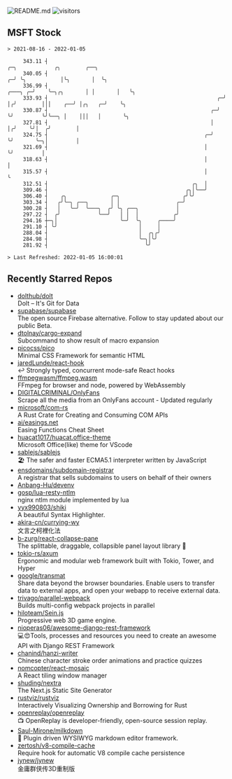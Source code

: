 ![README.md](https://github.com/Gerhut/Gerhut/workflows/README.md/badge.svg)
![visitors](https://visitors.vercel.app/Gerhut/Gerhut?token=8cf69d1f6813d272ef062726b6070c9be4ff72038cfe5a7ded7384a8da65d866)

## MSFT Stock

```
> 2021-08-16 - 2022-01-05

     343.11 ┤                                                                  ╭─╮            ╭╮        ╭──╮     
     340.05 ┤                                                                ╭─╯ ╰╮           │╰╮       │  ╰╮    
     336.99 ┤                                                        ╭───╮ ╭─╯    ╰─╮╭╮       │ │       │   ╰╮   
     333.93 ┤                                                      ╭─╯   │╭╯        │││    ╭──╯ │╭╮   ╭─╯    ╰╮  
     330.87 ┤                                                    ╭─╯     ╰╯         ╰╯╰──╮ │    │││   │       ╰╮ 
     327.81 ┤                                                    │                       │╭╯    ╰╯│  ╭╯        │ 
     324.75 ┤                                                  ╭─╯                       ╰╯       ╰─╮│         │ 
     321.69 ┤                                                  │                                    ╰╯         │ 
     318.63 ┤                                                  │                                               │ 
     315.57 ┤                                                  │                                               ╰ 
     312.51 ┤                                              ╭╮  │                                                 
     309.46 ┤                                            ╭╮│╰──╯                                                 
     306.40 ┤    ╭╮              ╭─╮                    ╭╯╰╯                                                     
     303.34 ┤   ╭╯╰─╮ ╭──╮       │ │                  ╭─╯                                                        
     300.28 ┤   │   ╰─╯  ╰───╮  ╭╯ ╰╮ ╭──╮            │                                                          
     297.22 ┤  ╭╯            ╰──╯   │ │  │           ╭╯                                                          
     294.16 ┼─╮│                    ╰─╯  ╰╮     ╭────╯                                                           
     291.10 ┤ ╰╯                          │     │                                                                
     288.04 ┤                             │  ╭╮╭╯                                                                
     284.98 ┤                             ╰─╮│╰╯                                                                 
     281.92 ┤                               ╰╯                                                                   

> Last Refreshed: 2022-01-05 16:00:01
```

## Recently Starred Repos

- [dolthub/dolt](https://github.com/dolthub/dolt)  
  Dolt – It's Git for Data
- [supabase/supabase](https://github.com/supabase/supabase)  
  The open source Firebase alternative. Follow to stay updated about our public Beta.
- [dtolnay/cargo-expand](https://github.com/dtolnay/cargo-expand)  
  Subcommand to show result of macro expansion
- [picocss/pico](https://github.com/picocss/pico)  
  Minimal CSS Framework for semantic HTML
- [jaredLunde/react-hook](https://github.com/jaredLunde/react-hook)  
  ↩ Strongly typed, concurrent mode-safe React hooks
- [ffmpegwasm/ffmpeg.wasm](https://github.com/ffmpegwasm/ffmpeg.wasm)  
  FFmpeg for browser and node, powered by WebAssembly
- [DIGITALCRIMINAL/OnlyFans](https://github.com/DIGITALCRIMINAL/OnlyFans)  
  Scrape all the media from an OnlyFans account - Updated regularly
- [microsoft/com-rs](https://github.com/microsoft/com-rs)  
  A Rust Crate for Creating and Consuming COM APIs
- [ai/easings.net](https://github.com/ai/easings.net)  
  Easing Functions Cheat Sheet
- [huacat1017/huacat.office-theme](https://github.com/huacat1017/huacat.office-theme)  
  Microsoft Office(like) theme for VScode
- [sablejs/sablejs](https://github.com/sablejs/sablejs)  
  🏖️ The safer and faster ECMA5.1 interpreter written by JavaScript
- [ensdomains/subdomain-registrar](https://github.com/ensdomains/subdomain-registrar)  
  A registrar that sells subdomains to users on behalf of their owners
- [Anbang-Hu/devenv](https://github.com/Anbang-Hu/devenv)  
- [gosp/lua-resty-ntlm](https://github.com/gosp/lua-resty-ntlm)  
  nginx ntlm module implemented by lua
- [yyx990803/shiki](https://github.com/yyx990803/shiki)  
  A beautiful Syntax Highlighter.
- [akira-cn/currying-wy](https://github.com/akira-cn/currying-wy)  
  文言之柯裡化法
- [b-zurg/react-collapse-pane](https://github.com/b-zurg/react-collapse-pane)  
  The splittable, draggable, collapsible panel layout library 🎉
- [tokio-rs/axum](https://github.com/tokio-rs/axum)  
  Ergonomic and modular web framework built with Tokio, Tower, and Hyper
- [google/transmat](https://github.com/google/transmat)  
  Share data beyond the browser boundaries. Enable users to transfer data to external apps, and open your webapp to receive external data.
- [trivago/parallel-webpack](https://github.com/trivago/parallel-webpack)  
  Builds multi-config webpack projects in parallel
- [hiloteam/Sein.js](https://github.com/hiloteam/Sein.js)  
  Progressive web 3D game engine.
- [nioperas06/awesome-django-rest-framework](https://github.com/nioperas06/awesome-django-rest-framework)  
   💻😍Tools, processes and resources you need to create an awesome API with Django REST Framework
- [chanind/hanzi-writer](https://github.com/chanind/hanzi-writer)  
  Chinese character stroke order animations and practice quizzes
- [nomcopter/react-mosaic](https://github.com/nomcopter/react-mosaic)  
  A React tiling window manager
- [shuding/nextra](https://github.com/shuding/nextra)  
  The Next.js Static Site Generator
- [rustviz/rustviz](https://github.com/rustviz/rustviz)  
  Interactively Visualizing Ownership and Borrowing for Rust
- [openreplay/openreplay](https://github.com/openreplay/openreplay)  
  :tv: OpenReplay is developer-friendly, open-source session replay.
- [Saul-Mirone/milkdown](https://github.com/Saul-Mirone/milkdown)  
  🍼 Plugin driven WYSIWYG  markdown editor framework.
- [zertosh/v8-compile-cache](https://github.com/zertosh/v8-compile-cache)  
  Require hook for automatic V8 compile cache persistence
- [jynew/jynew](https://github.com/jynew/jynew)  
  金庸群侠传3D重制版
